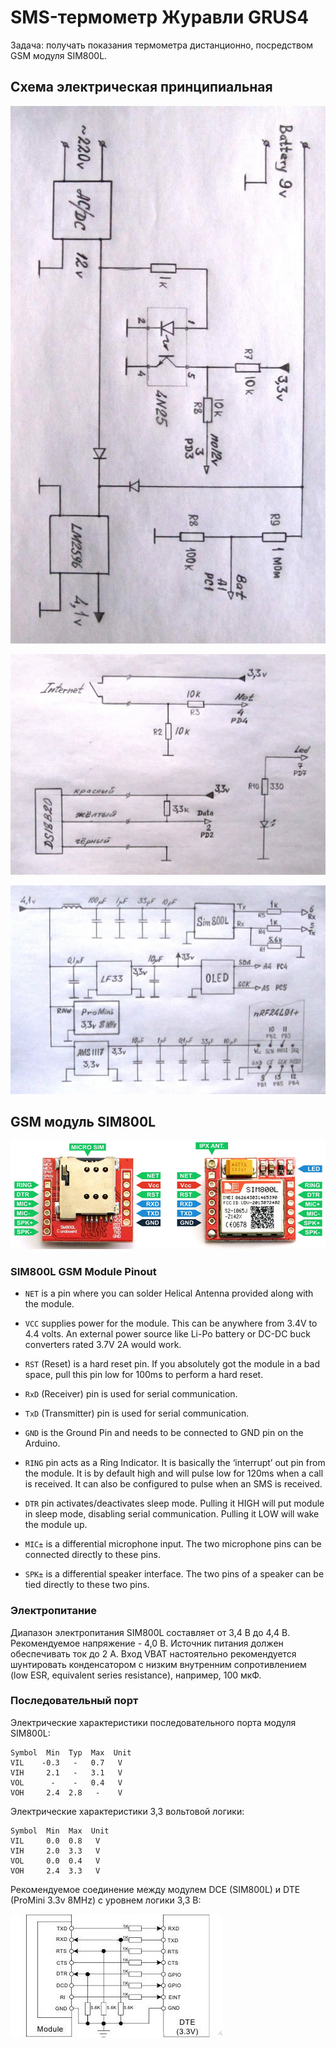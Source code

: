 # SMS-термометр Журавли GRUS4

Задача: получать показания термометра дистанционно, посредством GSM модуля SIM800L.

## Схема электрическая принципиальная

![electric schematic diagram 1](images/rfserver-1.jpg)

![electric schematic diagram 2](images/rfserver-2.jpg)

![electric schematic diagram 3](images/rfserver-3.jpg)

## GSM модуль SIM800L

![sim800l pins](images/sim800l-pins.jpg)

### SIM800L GSM Module Pinout

- `NET` is a pin where you can solder Helical Antenna provided along with the module.

- `VCC` supplies power for the module. This can be anywhere from 3.4V to 4.4 volts. An external power source like Li-Po battery or DC-DC buck converters rated 3.7V 2A would work.

- `RST` (Reset) is a hard reset pin. If you absolutely got the module in a bad space, pull this pin low for 100ms to perform a hard reset.

- `RxD` (Receiver) pin is used for serial communication.

- `TxD` (Transmitter) pin is used for serial communication.

- `GND` is the Ground Pin and needs to be connected to GND pin on the Arduino.

- `RING` pin acts as a Ring Indicator. It is basically the ‘interrupt’ out pin from the module. It is by default high and will pulse low for 120ms when a call is received. It can also be configured to pulse when an SMS is received.

- `DTR` pin activates/deactivates sleep mode. Pulling it HIGH will put module in sleep mode, disabling serial communication. Pulling it LOW will wake the module up.

- `MIC±` is a differential microphone input. The two microphone pins can be connected directly to these pins.

- `SPK±` is a differential speaker interface. The two pins of a speaker can be tied directly to these two pins.
 
### Электропитание

Диапазон электропитания SIM800L составляет от 3,4 В до 4,4 В. Рекомендуемое напряжение - 4,0 В. Источник питания должен обеспечивать ток до 2 А. Вход VBAT настоятельно рекомендуется шунтировать конденсатором с низким внутренним сопротивлением (low ESR, equivalent series resistance), например, 100 мкФ.

### Последовательный порт

Электрические характеристики последовательного порта модуля SIM800L:
```
Symbol  Min  Typ  Max  Unit 
VIL    -0.3   -   0.7   V 
VIH     2.1   -   3.1   V 
VOL      -    -   0.4   V 
VOH     2.4  2.8   -    V 
```

Электрические характеристики 3,3 вольтовой логики:
```
Symbol  Min  Max  Unit 
VIL     0.0  0.8   V 
VIH     2.0  3.3   V 
VOL     0.0  0.4   V 
VOH     2.4  3.3   V 
```

Рекомендуемое соединение между модулем DCE (SIM800L) и DTE (ProMini 3.3v 8MHz) с уровнем логики 3,3 В:

![serialInterface](images/serialInterface.jpg)
